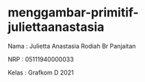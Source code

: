 # menggambar-primitif-juliettaanastasia

Nama : Julietta Anastasia Rodiah Br Panjaitan

NRP : 05111940000033

Kelas : Grafkom D 2021
